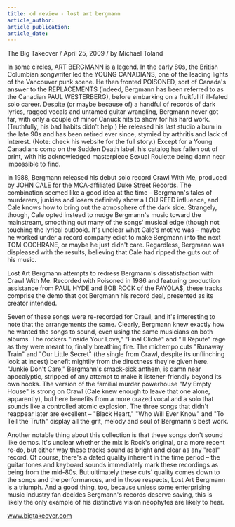 ```yaml
---
title: cd review - lost art bergmann
article_author:
article_publication:
article_date:
---
```

The Big Takeover / April 25, 2009 / by Michael Toland  
  
In some circles, ART BERGMANN is a legend. In the early 80s, the British Columbian songwriter led the YOUNG CANADIANS, one of the leading lights of the Vancouver punk scene. He then fronted POISONED, sort of Canada's answer to the REPLACEMENTS (indeed, Bergmann has been referred to as the Canadian PAUL WESTERBERG), before embarking on a fruitful if ill-fated solo career. Despite (or maybe because of) a handful of records of dark lyrics, ragged vocals and untamed guitar wrangling, Bergmann never got far, with only a couple of minor Canuck hits to show for his hard work. (Truthfully, his bad habits didn't help.) He released his last studio album in the late 90s and has been retired ever since, stymied by arthritis and lack of interest. (Note: check his website for the full story.) Except for a Young Canadians comp on the Sudden Death label, his catalog has fallen out of print, with his acknowledged masterpiece Sexual Roulette being damn near impossible to find.  
  
In 1988, Bergmann released his debut solo record Crawl With Me, produced by JOHN CALE for the MCA-affiliated Duke Street Records. The combination seemed like a good idea at the time &ndash; Bergmann's tales of murderers, junkies and losers definitely show a LOU REED influence, and Cale knows how to bring out the atmosphere of the dark side. Strangely, though, Cale opted instead to nudge Bergmann's music toward the mainstream, smoothing out many of the songs' musical edge (though not touching the lyrical outlook). It's unclear what Cale's motive was &ndash; maybe he worked under a record company edict to make Bergmann into the next TOM COCHRANE, or maybe he just didn't care. Regardless, Bergmann was displeased with the results, believing that Cale had ripped the guts out of his music.  
  
Lost Art Bergmann attempts to redress Bergmann's dissatisfaction with Crawl With Me. Recorded with Poisoned in 1986 and featuring production assistance from PAUL HYDE and BOB ROCK of the PAYOLA$, these tracks comprise the demo that got Bergmann his record deal, presented as its creator intended.  
  
Seven of these songs were re-recorded for Crawl, and it's interesting to note that the arrangements the same. Clearly, Bergmann knew exactly how he wanted the songs to sound, even using the same musicians on both albums. The rockers "Inside Your Love," "Final Clich&eacute;" and "Ill Repute" rage as they were meant to, finally breathing fire. The midtempo cuts "Runaway Train" and "Our Little Secret" (the single from Crawl, despite its unflinching look at incest) benefit mightily from the directness they're given here. "Junkie Don't Care," Bergmann's smack-sick anthem, is damn near apocalyptic, stripped of any attempt to make it listener-friendly beyond its own hooks. The version of the familial murder powerhouse "My Empty House" is strong on Crawl (Cale knew enough to leave that one alone, apparently), but here benefits from a more crazed vocal and a solo that sounds like a controlled atomic explosion. The three songs that didn't reappear later are excellent &ndash; "Black Heart," "Who Will Ever Know" and "To Tell the Truth" display all the grit, melody and soul of Bergmann's best work.  
  
Another notable thing about this collection is that these songs don't sound like demos. It's unclear whether the mix is Rock's original, or a more recent re-do, but either way these tracks sound as bright and clear as any "real" record. Of course, there's a dated quality inherent in the time period &ndash; the guitar tones and keyboard sounds immediately mark these recordings as being from the mid-80s. But ultimately these cuts' quality comes down to the songs and the performances, and in those respects, Lost Art Bergmann is a triumph. And a good thing, too, because unless some enterprising music industry fan decides Bergmann's records deserve saving, this is likely the only example of his distinctive vision neophytes are likely to hear.  
  
www.bigtakeover.com  
